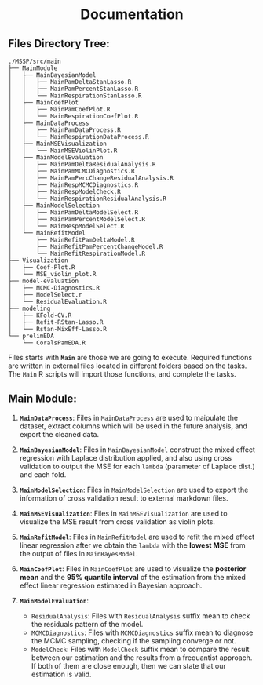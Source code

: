 <h1 style="text-align: center;"> Documentation </h1>


## Files Directory Tree:
```
./MSSP/src/main
├── MainModule
│   ├── MainBayesianModel
│   │   ├── MainPamDeltaStanLasso.R
│   │   ├── MainPamPercentStanLasso.R
│   │   └── MainRespirationStanLasso.R
│   ├── MainCoefPlot
│   │   ├── MainPamCoefPlot.R
│   │   └── MainRespirationCoefPlot.R
│   ├── MainDataProcess
│   │   ├── MainPamDataProcess.R
│   │   └── MainRespirationDataProcess.R
│   ├── MainMSEVisualization
│   │   └── MainMSEViolinPlot.R
│   ├── MainModelEvaluation
│   │   ├── MainPamDeltaResidualAnalysis.R
│   │   ├── MainPamMCMCDiagnostics.R
│   │   ├── MainPamPercChangeResidualAnalysis.R
│   │   ├── MainRespMCMCDiagnostics.R
│   │   ├── MainRespModelCheck.R
│   │   └── MainRespirationResidualAnalysis.R
│   ├── MainModelSelection
│   │   ├── MainPamDeltaModelSelect.R
│   │   ├── MainPamPercentModelSelect.R
│   │   └── MainRespModelSelect.R
│   └── MainRefitModel
│       ├── MainRefitPamDeltaModel.R
│       ├── MainRefitPamPercentChangeModel.R
│       └── MainRefitRespirationModel.R
├── Visualization
│   ├── Coef-Plot.R
│   └── MSE_violin_plot.R
├── model-evaluation
│   ├── MCMC-Diagnostics.R
│   ├── ModelSelect.r
│   └── ResidualEvaluation.R
├── modeling
│   ├── KFold-CV.R
│   ├── Refit-RStan-Lasso.R
│   └── Rstan-MixEff-Lasso.R
└── prelimEDA
    └── CoralsPamEDA.R
```

Files starts with **`Main`** are those we are going to execute. Required functions are written in external files located in different folders based on the tasks. The `Main` R scripts will import those functions, and complete the tasks.

## Main Module:

1. **`MainDataProcess`**: Files in `MainDataProcess` are used to maipulate the dataset, extract columns which will be used in the future analysis, and export the cleaned data.

2. **`MainBayesianModel`**: Files in `MainBayesianModel` construct the mixed effect regression with Laplace distribution applied, and also using cross validation to output the MSE for each `lambda` (parameter of Laplace dist.) and each fold.

3. **`MainModelSelection`**: Files in `MainModelSelection` are used to export the information of cross validation result to external markdown files.

4. **`MainMSEVisualization`**: Files in `MainMSEVisualization` are used to visualize the MSE result from cross validation as violin plots. 

5. **`MainRefitModel`**: Files in `MainRefitModel` are used to refit the mixed effect linear regression after we obtain the `lambda` with the **lowest MSE** from the output of files in `MainBayesModel`. 

6. **`MainCoefPlot`**: Files in `MainCoefPlot` are used to visualize the **posterior mean** and the **95% quantile interval** of the estimation from the mixed effect linear regression estimated in Bayesian approach.

7. **`MainModelEvaluation`**: 
   
   -  `ResidualAnalysis`: Files with `ResidualAnalysis` suffix mean to check the residuals pattern of the model.
   -  `MCMCDiagnostics`: Files with `MCMCDiagnostics` suffix mean to diagnose the MCMC sampling, checking if the sampling converge or not.
   -  `ModelCheck`: Files with `ModelCheck` suffix mean to compare the result between our estimation and the results from a frequantist approach. If both of them are close enough, then we can state that our estimation is valid.